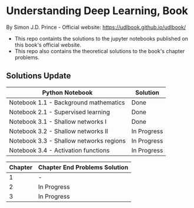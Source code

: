 # Understanding Deep Learning, Book
By Simon J.D. Prince - Official website: https://udlbook.github.io/udlbook/

- This repo containts the solutions to the jupyter notebooks published on this book's official website.
- This repo also contains the theoretical solutions to the book's chapter problems.

## Solutions Update
|Python Notebook|Solution |
|-|-|
|Notebook 1.1 - Background mathematics|Done|
|Notebook 2.1 - Supervised learning|Done|
|Notebook 3.1 - Shallow networks I|Done|
|Notebook 3.2 - Shallow networks II|In Progress|
|Notebook 3.3 - Shallow networks regions|In Progress|
|Notebook 3.4 - Activation functions|In Progress|

|Chapter|Chapter End Problems Solution |
|-|-|
|1|-|
|2|In Progress|
|3|In Progress|
